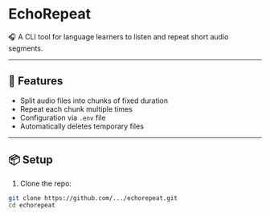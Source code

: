 # EchoRepeat

🎧 A CLI tool for language learners to listen and repeat short audio segments.

---

## 🔧 Features

- Split audio files into chunks of fixed duration
- Repeat each chunk multiple times
- Configuration via `.env` file
- Automatically deletes temporary files

---

## 📦 Setup

1. Clone the repo:

```bash
git clone https://github.com/.../echorepeat.git
cd echorepeat
